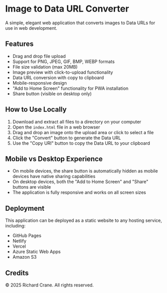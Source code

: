 # Image to Data URL Converter

A simple, elegant web application that converts images to Data URLs for use in web development.

## Features

- Drag and drop file upload
- Support for PNG, JPEG, GIF, BMP, WEBP formats
- File size validation (max 20MB)
- Image preview with click-to-upload functionality
- Data URL conversion with copy to clipboard
- Mobile-responsive design
- "Add to Home Screen" functionality for PWA installation
- Share button (visible on desktop only)

## How to Use Locally

1. Download and extract all files to a directory on your computer
2. Open the `index.html` file in a web browser
3. Drag and drop an image onto the upload area or click to select a file
4. Click the "Convert" button to generate the Data URL
5. Use the "Copy URI" button to copy the Data URL to your clipboard

## Mobile vs Desktop Experience

- On mobile devices, the share button is automatically hidden as mobile devices have native sharing capabilities
- On desktop devices, both the "Add to Home Screen" and "Share" buttons are visible
- The application is fully responsive and works on all screen sizes

## Deployment

This application can be deployed as a static website to any hosting service, including:

- GitHub Pages
- Netlify
- Vercel
- Azure Static Web Apps
- Amazon S3

## Credits

© 2025 Richard Crane. All rights reserved.
